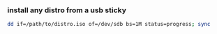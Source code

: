<h3> install any distro from a usb sticky</h3>

```sh
dd if=/path/to/distro.iso of=/dev/sdb bs=1M status=progress; sync
```


